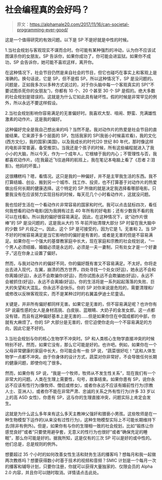 # 社会编程真的会好吗？

> 原文：<https://alphamale20.com/2017/11/16/can-societal-programming-ever-good/>

这是一个值得研究的有效问题。以下是 SP 不是好就是中性的时候。

1.当社会规划与客观现实不谋而合时。你可能有某种强烈的冲动，认为你不应该试图谋杀你的女朋友。SP 告诉你，如果你成功了，你可能会进监狱。如果你不成功，SP 会告诉你，她可能不喜欢这样，离开你。

在这种情况下，社会节目仍然是来自社会的节目，但它也碰巧在事实上和客观上是准确的。换句话说，它是 SP，但不是假 SP。所以这种情况下，SP 是没问题的。问题是，正如我多次以多种方式说过的，对于你头脑中每一个客观真实的 SP(“不要试图杀死你的女朋友”)，你都有 10 个、20 个甚至 30 个 SP 是假的。绝大多数的社会规划是错误的。这就是为什么它如此具有破坏性。假的时候是非常罕见的例外，所以永远不要这样假设。

2.当社会规划影响你容易满足的无害偏好时。我喜欢大型、喧闹、野蛮、充满雄性激素的动作片。这是我的偏好。

这种偏好完全是我自己想出来的吗？当然不是。我对动作片的热爱是社会节目的直接结果。它来源于多个层面的 SP，包括我家的 SP(我爸小时候喜欢看)，我的文化(西方文化)，我的国家(美国)，以及我成长的时代(20 世纪 80 年代，那时像这样的电影非常普遍，备受推崇)。当我还是个孩子的时候，所有这些编程就进入了我小小的大脑，所以今天，作为一个成年人，它根植于我的内心；不管理性与否，我都喜欢动作片。(在我最近飞往迪拜的航班上，我在笔记本电脑上看了《忍者 2:泪影》。他妈的坏蛋。)

这很糟糕吗？嗯，看情况。这只是我的一种偏好，并不是主宰我生活的东西。我不打算结婚、创业、搬到另一个城市、找工作、投资，也不打算基于对动作片的热爱做出任何长期的健康选择。这个特定的 SP 所做的就是决定我选择看哪部电影。只要我没有在应该努力实现目标的时候，每天花几个小时看动作片，这就没问题。

我也恰好生活在一个看动作片非常容易的国家和时代。我可以点击鼠标四次，看任何我想看的动作电影(因为我拥有过去 40 年所有的好电影；还有少数我不看的我可以在线看)。所以我的偏好很容易满足。因此，在这种情况下，说“动作片很棒”的 SP 是没问题的，这是我从大约 15 年前开始清理大部分 SP 时留在我大脑中的少数 SP 片段之一。因此，这个 SP 是可接受的，因为它是 1。无害和 2。当 SP 不好的时候容易满足是当它影响你的偏好是有害的，或者是无害的但是不容易满足。如果你在一个强大的基督教家庭中长大，现在家庭和宗教的社会规划说，“一个男人必须结婚，婚姻必须是永远的，必须是一夫一妻制，只有处女才是一个好妻子，”这在你身上设置了偏好。

然而，与我对动作片的偏好不同，你的偏好既有害又不容易满足。不太好。你将走出去进入现代，左翼，崩溃的西方世界，四处寻找一个处女(好运)，她永远不会和你离婚(好运)，永远不会欺骗你(好运)，而你试图永远不会欺骗她(好运)，永远不会被抓住(好运)，永远不会离婚(好运)。你的生活将是一系列起起落落的失败、巨大的失望和大混乱。你永远不会快乐。你的 SP 对你来说是危险的，需要清理和/或修改以反映客观现实，而不是某种过时的右翼盖伊迪士尼童话。

关键是，并非所有偏好都同样无害。如果它是无害的，但不容易满足呢？也许你有 SP 说最性感的女人是身材高挑、白皮肤、蓝眼睛、大奶子的金发女郎。这一点都没有错，而且有这种偏好基本上是无害的……但是如果你住在中国成都的中部，你就有大麻烦了。你的 SP 大部分是无害的，但它迫使你走向一个不容易满足的方向，因此它是不好的。

3.当社会规划与你的核心生物学不冲突时。SP 和人类核心生物学直接冲突的时候特别不好。然而，如果它没有，那么它可能是好的。也许吧。例如，如果你在一个父母非常健康的家庭中长大，你可能会有一些 SP 说，“蔬菜很好吃！”这和人体生物学一点都不冲突。由于你身体的设计方式，蔬菜对你非常好，不会导致任何长期的健康问题，即使你吃了很多。

然而，如果你有 SP 说，“我是一个牧师，牧师从不发生性关系”，现在我们有一个非常大的问题。人类在生理上需要性，句号，故事结束。如果你患有 SP，说你永远不应该有性行为(像牧师、僧侣或修女)，或者你永远不应该有婚前性行为(宗教人士、亚洲人)，或者你不能在非常严肃、忠诚的关系之外有性行为(许多 33 岁以上的高 ASD 女性)，你患有 SP，这与你的生理直接冲突，问题实际上肯定会发生。

这就是为什么这么多年来有这么多天主教神父强奸和猥亵小男孩。这些牧师是在一种生物模型下运作的(从来没有过性行为)，这种生物模型实际上不可能长期维持下去(除非有例外)。但是，如果你有与你的生理相一致的社会规划，比如“锻炼让你感觉良好”或者“只要使用避孕套，无意义的性行为也很好”或者“确保充足的睡眠”，那么你可能是好的。据我所知，这是仅有的三次 SP 可以是好的或中性的。他们总是，总是规则的例外。

想要超过 35 个小时的如何改善女性生活和财务生活的播客吗？想每月和我一起做两次教练吗？想要获得数小时基于技术的视频和音频？SMIC 计划是一个每月一次的播客和辅导计划，只要你注册，你就可以获得大量独家的、仅限会员的 Alpha 2.0 内容，并且你可以随时取消。详情请点击此处。